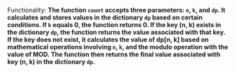 Functionality: **The function `count` accepts three parameters: `n`, `k`, and `dp`. It calculates and stores values in the dictionary `dp` based on certain conditions. If `k` equals 0, the function returns 0. If the key (n, k) exists in the dictionary `dp`, the function returns the value associated with that key. If the key does not exist, it calculates the value of dp[n, k] based on mathematical operations involving `n`, `k`, and the modulo operation with the value of MOD. The function then returns the final value associated with key (n, k) in the dictionary `dp`.**